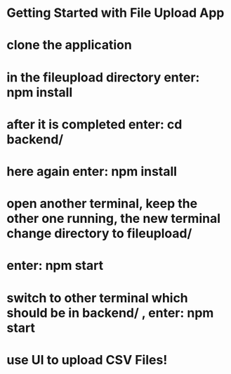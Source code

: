 # Getting Started with File Upload App

# clone the application

# in the fileupload directory enter: npm install

# after it is  completed enter: cd backend/

# here again enter: npm install

# open another terminal, keep the other one running, the new terminal change directory to fileupload/

# enter: npm start

# switch to other terminal which should be in backend/ , enter: npm start

# use UI to upload CSV Files!


